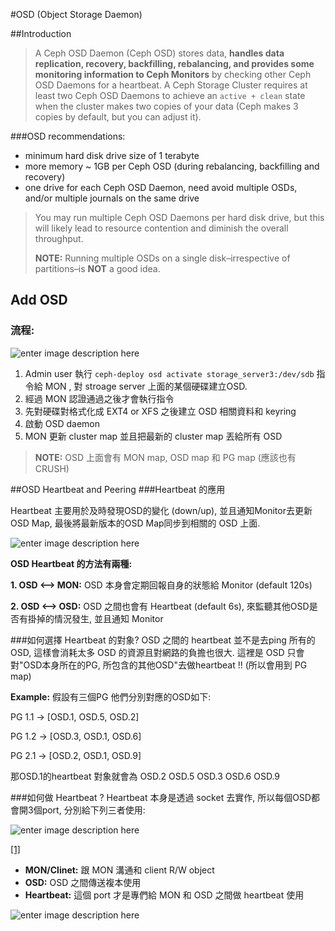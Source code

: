 


#OSD (Object Storage Daemon)

##Introduction
>A Ceph OSD Daemon (Ceph OSD) stores data, **handles data replication, recovery, backfilling, rebalancing, and provides some monitoring information to Ceph Monitors** by checking other Ceph OSD Daemons for a heartbeat. A Ceph Storage Cluster requires at least two Ceph OSD Daemons to achieve an `active + clean` state when the cluster makes two copies of your data (Ceph makes 3 copies by default, but you can adjust it).

###OSD recommendations:
* minimum hard disk drive size of 1 terabyte
* more memory ~ 1GB per Ceph OSD (during rebalancing, backfilling and recovery)
* one drive for each Ceph OSD Daemon, need avoid multiple OSDs, and/or multiple journals on the same drive

> 
>You may run multiple Ceph OSD Daemons per hard disk drive, but this will likely lead to resource contention and diminish the overall throughput.
>
> **NOTE:** Running multiple OSDs on a single disk–irrespective of partitions–is **NOT** a good idea.



## Add OSD
### 流程:
![enter image description here](https://lh3.googleusercontent.com/-gBCmmOg428A/VqQzppCpFeI/AAAAAAAAChE/f86I92jEYGs/s0/Image.png "add_osd2.png")

1. Admin user 執行 `ceph-deploy osd activate storage_server3:/dev/sdb` 指令給 MON , 對 stroage server 上面的某個硬碟建立OSD.
2. 經過 MON 認證通過之後才會執行指令
3. 先對硬碟對格式化成 EXT4 or XFS 之後建立 OSD 相關資料和 keyring
4. 啟動 OSD daemon
5. MON 更新 cluster map 並且把最新的 cluster map 丟給所有 OSD

> **NOTE:** OSD 上面會有 MON map, OSD map 和 PG  map (應該也有 CRUSH)


##OSD Heartbeat and Peering
###Heartbeat 的應用

Heartbeat 主要用於及時發現OSD的變化 (down/up), 並且通知Monitor去更新OSD Map, 最後將最新版本的OSD Map同步到相關的 OSD 上面.

![enter image description here](http://docs.ceph.com/docs/master/_images/ditaa-2ad4d285aa0fb0ed30f32eb7137638c5d045f92a.png)

**OSD Heartbeat 的方法有兩種:**

**1. OSD <--> MON:** OSD 本身會定期回報自身的狀態給 Monitor (default 120s)

**2. OSD <--> OSD:** OSD 之間也會有 Heartbeat (default 6s), 來監聽其他OSD是否有掛掉的情況發生, 並且通知 Monitor

###如何選擇 Heartbeat 的對象?
OSD 之間的 heartbeat 並不是去ping 所有的 OSD, 這樣會消耗太多 OSD 的資源且對網路的負擔也很大. 
這裡是 OSD 只會對"OSD本身所在的PG, 所包含的其他OSD"去做heartbeat !! (所以會用到 PG map)

**Example:** 假設有三個PG 他們分別對應的OSD如下:

PG 1.1 -> [OSD.1, OSD.5, OSD.2]

PG 1.2 -> [OSD.3, OSD.1, OSD.6]

PG 2.1 -> [OSD.2, OSD.1, OSD.9]

那OSD.1的heartbeat 對象就會為 OSD.2 OSD.5 OSD.3 OSD.6 OSD.9


###如何做 Heartbeat ?
Heartbeat 本身是透過 socket 去實作, 所以每個OSD都會開3個port, 分別給下列三者使用:

![enter image description here](http://docs.ceph.com/docs/hammer/_images/ditaa-7aacc46d3624d8b5f65c30b294080e1e69bbd29c.png)

[\[1\]](http://docs.ceph.com/docs/hammer/rados/configuration/network-config-ref/#osd-ip-tables)

+ **MON/Clinet:**  跟 MON 溝通和 client R/W object 
+ **OSD:** OSD 之間傳送複本使用
+ **Heartbeat:** 這個 port 才是專們給 MON 和 OSD 之間做 heartbeat 使用

![enter image description here](https://lh3.googleusercontent.com/-pd8bQzWrnKM/VpvZEWTUK8I/AAAAAAAACdA/G5072pEWeFA/s0/Image.png "osd_port.png")